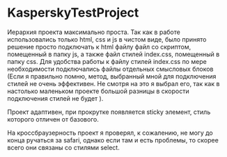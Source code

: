 # KasperskyTestProject

Иерархия проекта максимально проста. Так как в работе использовались только html, css и js в чистом виде, было принято решение просто подключать к html файлу файл со скриптом, помещенный в папку js, а также файл стилей index.css, помещенный в папку css. Для удобства работы к файлу стилей index.css по мере необходимости подключались файлы отдельных смысловых блоков (Если я правильно помню, метод, выбранный мной для подключения стилей не очень эффективен. Не смотря на это я выбрал его, так как в настолько маленьком проекте большой разницы в скорости подключения стилей не будет ).

Проект адаптивен, при прокрутке появляется sticky элемент, стиль которого отличен от базового.

На кроссбраузерность проект я проверял, к сожалению, не могу до конца ручаться за safari, однако если там и есть проблемы, то скорее всего они связаны со стилями select.

